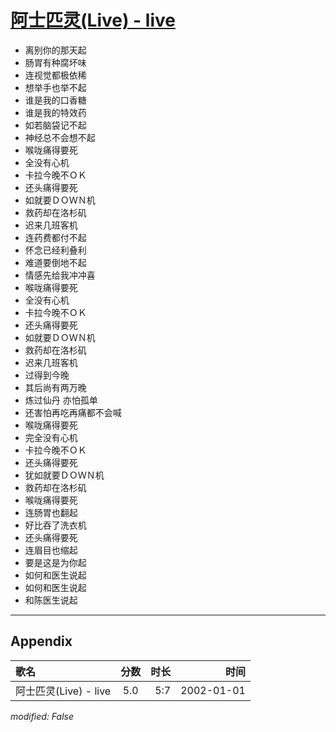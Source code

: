 # [阿士匹灵(Live) - live](https://music.163.com/song?id=67180)

* 离别你的那天起
* 肠胃有种腐坏味
* 连视觉都极依稀
* 想举手也举不起
* 谁是我的口香糖
* 谁是我的特效药
* 如若脑袋记不起
* 神经总不会想不起
* 喉咙痛得要死
* 全没有心机
* 卡拉今晚不ＯＫ
* 还头痛得要死
* 如就要ＤＯＷＮ机
* 救药却在洛杉矶
* 迟来几班客机
* 连药费都付不起
* 怀念已经利叠利
* 难道要倒地不起
* 情感先给我冲冲喜
* 喉咙痛得要死
* 全没有心机
* 卡拉今晚不ＯＫ
* 还头痛得要死
* 如就要ＤＯＷＮ机
* 救药却在洛杉矶
* 迟来几班客机
* 过得到今晚
* 其后尚有两万晚
* 炼过仙丹 亦怕孤单
* 还害怕再吃再痛都不会喊
* 喉咙痛得要死
* 完全没有心机
* 卡拉今晚不ＯＫ
* 还头痛得要死
* 犹如就要ＤＯＷＮ机
* 救药却在洛杉矶
* 喉咙痛得要死
* 连肠胃也翻起
* 好比吞了洗衣机
* 还头痛得要死
* 连眉目也缩起
* 要是这是为你起
* 如何和医生说起
* 如何和医生说起
* 和陈医生说起


---

## Appendix

|歌名|分数|时长|时间|
|:---|:---:|---:|---:|
|阿士匹灵(Live) - live|5.0|5:7|2002-01-01

*modified: False*